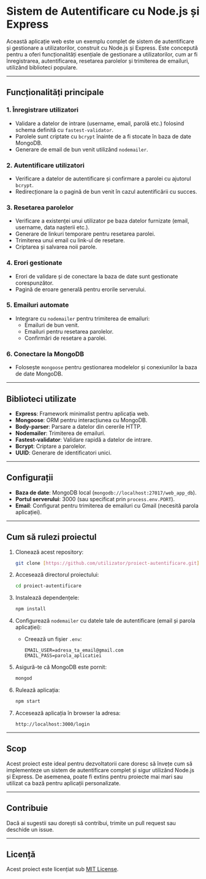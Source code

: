 # Sistem de Autentificare cu Node.js și Express

Această aplicație web este un exemplu complet de sistem de autentificare și gestionare a utilizatorilor, construit cu Node.js și Express. Este concepută pentru a oferi funcționalități esențiale de gestionare a utilizatorilor, cum ar fi înregistrarea, autentificarea, resetarea parolelor și trimiterea de emailuri, utilizând biblioteci populare.

---

## Funcționalități principale

### 1. Înregistrare utilizatori
- Validare a datelor de intrare (username, email, parolă etc.) folosind schema definită cu `fastest-validator`.
- Parolele sunt criptate cu `bcrypt` înainte de a fi stocate în baza de date MongoDB.
- Generare de email de bun venit utilizând `nodemailer`.

### 2. Autentificare utilizatori
- Verificare a datelor de autentificare și confirmare a parolei cu ajutorul `bcrypt`.
- Redirecționare la o pagină de bun venit în cazul autentificării cu succes.

### 3. Resetarea parolelor
- Verificare a existenței unui utilizator pe baza datelor furnizate (email, username, data nașterii etc.).
- Generare de linkuri temporare pentru resetarea parolei.
- Trimiterea unui email cu link-ul de resetare.
- Criptarea și salvarea noii parole.

### 4. Erori gestionate
- Erori de validare și de conectare la baza de date sunt gestionate corespunzător.
- Pagină de eroare generală pentru erorile serverului.

### 5. Emailuri automate
- Integrare cu `nodemailer` pentru trimiterea de emailuri:
  - Emailuri de bun venit.
  - Emailuri pentru resetarea parolelor.
  - Confirmări de resetare a parolei.

### 6. Conectare la MongoDB
- Folosește `mongoose` pentru gestionarea modelelor și conexiunilor la baza de date MongoDB.

---

## Biblioteci utilizate
- **Express**: Framework minimalist pentru aplicația web.
- **Mongoose**: ORM pentru interacțiunea cu MongoDB.
- **Body-parser**: Parsare a datelor din cererile HTTP.
- **Nodemailer**: Trimiterea de emailuri.
- **Fastest-validator**: Validare rapidă a datelor de intrare.
- **Bcrypt**: Criptare a parolelor.
- **UUID**: Generare de identificatori unici.

---

## Configurații

- **Baza de date**: MongoDB local (`mongodb://localhost:27017/web_app_db`).
- **Portul serverului**: 3000 (sau specificat prin `process.env.PORT`).
- **Email**: Configurat pentru trimiterea de emailuri cu Gmail (necesită parola aplicației).

---

## Cum să rulezi proiectul

1. Clonează acest repository:
    ```bash
    git clone [https://github.com/utilizator/proiect-autentificare.git](https://github.com/dnx01/System-Authentication-and-registration-and-password-reset-V2.git)
    ```

2. Accesează directorul proiectului:
    ```bash
    cd proiect-autentificare
    ```

3. Instalează dependențele:
    ```bash
    npm install
    ```

4. Configurează `nodemailer` cu datele tale de autentificare (email și parola aplicației):
   - Creează un fișier `.env`:
     ```env
     EMAIL_USER=adresa_ta_email@gmail.com
     EMAIL_PASS=parola_aplicatiei
     ```

5. Asigură-te că MongoDB este pornit:
    ```bash
    mongod
    ```

6. Rulează aplicația:
    ```bash
    npm start
    ```

7. Accesează aplicația în browser la adresa:
    ```
    http://localhost:3000/login
    ```

---

## Scop

Acest proiect este ideal pentru dezvoltatorii care doresc să învețe cum să implementeze un sistem de autentificare complet și sigur utilizând Node.js și Express. De asemenea, poate fi extins pentru proiecte mai mari sau utilizat ca bază pentru aplicații personalizate.

---

## Contribuie
Dacă ai sugestii sau dorești să contribui, trimite un pull request sau deschide un issue.

---

## Licență
Acest proiect este licențiat sub [MIT License](LICENSE).
